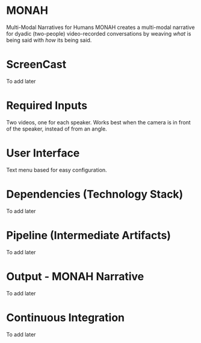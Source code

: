 # MONAH
Multi-Modal Narratives for Humans
MONAH creates a multi-modal narrative for dyadic (two-people) video-recorded conversations by weaving _what_ is being said with _how_ its being said.

# ScreenCast
To add later

# Required Inputs
Two videos, one for each speaker. Works best when the camera is in front of the speaker, instead of from an angle.

# User Interface
Text menu based for easy configuration.

# Dependencies (Technology Stack)
To add later

# Pipeline (Intermediate Artifacts)
To add later

# Output - MONAH Narrative
To add later

# Continuous Integration
To add later
